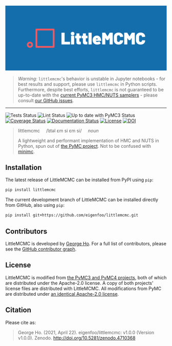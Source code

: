 <p align="center"><img src="docs/_static/logo/default-cropped.png"></p>

> *Warning:* `littlemcmc`'s behavior is unstable in Jupyter notebooks - for best
> results and support, please use `littlemcmc` in Python scripts. Furthermore,
> despite best efforts, `littlemcmc` is not guaranteed to be up-to-date with the
> [current PyMC3 HMC/NUTS
> samplers](https://github.com/pymc-devs/pymc3/tree/master/pymc3/step_methods/hmc) -
> please consult [our GitHub
> issues](https://github.com/eigenfoo/littlemcmc/issues).

---

![Tests Status](https://github.com/eigenfoo/littlemcmc/workflows/tests/badge.svg)
![Lint Status](https://github.com/eigenfoo/littlemcmc/workflows/lint/badge.svg)
![Up to date with PyMC3 Status](https://github.com/eigenfoo/littlemcmc/workflows/even-with-pymc3/badge.svg)
[![Coverage Status](https://codecov.io/gh/eigenfoo/littlemcmc/branch/master/graph/badge.svg)](https://codecov.io/gh/eigenfoo/littlemcmc)
[![Documentation Status](https://readthedocs.org/projects/littlemcmc/badge/?version=latest)](https://littlemcmc.readthedocs.io/en/latest/?badge=latest)
[![License](https://img.shields.io/github/license/eigenfoo/littlemcmc)](https://github.com/eigenfoo/littlemcmc/blob/master/LICENSE.littlemcmc.txt)
[![DOI](https://zenodo.org/badge/DOI/10.5281/zenodo.4710368.svg)](https://doi.org/10.5281/zenodo.4710368)

> littlemcmc &nbsp; &nbsp; /lɪtəl ɛm si ɛm si/ &nbsp; &nbsp; _noun_
>
> A lightweight and performant implementation of HMC and NUTS in Python, spun
> out of [the PyMC project](https://github.com/pymc-devs). Not to be confused
> with [minimc](https://github.com/ColCarroll/minimc).

## Installation

The latest release of LittleMCMC can be installed from PyPI using `pip`:

```bash
pip install littlemcmc
```

The current development branch of LittleMCMC can be installed directly from
GitHub, also using `pip`:

```bash
pip install git+https://github.com/eigenfoo/littlemcmc.git
```

## Contributors

LittleMCMC is developed by [George Ho](https://eigenfoo.xyz/). For a full list
of contributors, please see the [GitHub contributor
graph](https://github.com/eigenfoo/littlemcmc/graphs/contributors).

## License

LittleMCMC is modified from [the PyMC3 and PyMC4
projects](https://github.com/pymc-devs/), both of which are distributed under
the Apache-2.0 license. A copy of both projects' license files are distributed
with LittleMCMC. All modifications from PyMC are distributed under [an identical
Apache-2.0 license](https://github.com/eigenfoo/littlemcmc/blob/master/LICENSE).

## Citation

Please cite as:

> George Ho. (2021, April 22). eigenfoo/littlemcmc: v1.0.0 (Version v1.0.0).
> Zenodo. http://doi.org/10.5281/zenodo.4710368
